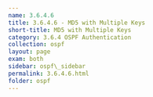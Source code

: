 ```yaml
---
name: 3.6.4.6
title: 3.6.4.6 - MD5 with Multiple Keys
short-title: MD5 with Multiple Keys
category: 3.6.4 OSPF Authentication
collection: ospf
layout: page
exam: both
sidebar: ospf\_sidebar
permalink: 3.6.4.6.html
folder: ospf
---
```


